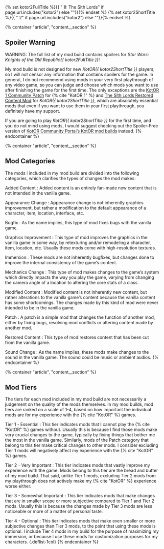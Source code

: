 {% set kotor2FullTitle %}{{ " II: The Sith Lords" if page.url.includes("kotor2") else ""}}{% endset %}
{% set kotor2ShortTitle %}{{ " 2" if page.url.includes("kotor2") else ""}}{% endset %}

{% container "article", "content__section" %}
## Spoiler Warning

WARNING: The full list of my mod build contains spoilers for <cite>Star Wars: Knights of the Old Republic{{ kotor2FullTitle }}</cite>!

My mod build is not designed for new <cite>KotOR{{ kotor2ShortTitle }}</cite> players, so I will not censor any information that contains spoilers for the game. In general, I do not recommend using mods in your very first playthrough of any video game, so you can judge and choose which mods you want to use after finishing the game for the first time. The only exceptions are the [KotOR 1 Community Patch](https://deadlystream.com/files/file/1258-kotor-1-community-patch/) for {% cite "KotOR 1" %} and [The Sith Lords Restored Content Mod](https://deadlystream.com/files/file/578-tsl-restored-content-mod/) for <cite>KotOR{{ kotor2ShortTitle }}</cite>, which are absolutely essential mods that even if you want to use them in your first playthrough, you definitely have my support.

If you are going to play <cite>KotOR{{ kotor2ShortTitle }}</cite> for the first time, and you do not mind using mods, I would suggest checking out the Spoiler-Free version of [KotOR Community Portal’s KotOR mod builds](https://kotor.neocities.org/modding/) instead.
{% endcontainer  %}

{% container "article", "content__section" %}
## Mod Categories

The mods I included in my mod build are divided into the following categories, which clarifies the types of changes the mod makes:

Added Content
: Added content is an entirely fan-made new content that is not intended in the vanilla game.

Appearance Change
: Appearance change is not inherently graphics improvement, but rather a modification to the default appearance of a character, item, location, interface, etc.

Bugfix
: As the name implies, this type of mod fixes bugs with the vanilla game.

Graphics Improvement
: This type of mod improves the graphics in the vanilla game in some way, by retexturing and/or remodeling a character, item, location, etc. Usually these mods come with high-resolution textures.

Immersion
: These mods are not inherently bugfixes, but changes done to improve the internal consistency of the game’s content.

Mechanics Change
: This type of mod makes changes to the game’s system which directly impacts the way you play the game, varying from changing the camera angle of a location to altering the core stats of a class.

Modified Content
: Modified content is not inherently new content, but rather alterations to the vanilla game’s content because the vanilla content has some shortcomings. The changes made by this kind of mod were never intended to be in the vanilla game.

Patch
: A patch is a simple mod that changes the function of another mod, either by fixing bugs, resolving mod conflicts or altering content made by another mod.

Restored Content
: This type of mod restores content that has been cut from the vanilla game.

Sound Change
: As the name implies, these mods make changes to the sound in the vanilla game. The sound could be music or ambient audios.
{% endcontainer %}

{% container "article", "content__section" %}
## Mod Tiers

The tiers for each mod included in my mod build are not necessarily a judgement on the quality of the mods themselves. In my mod builds, mod tiers are ranked on a scale of 1-4, based on how important the individual mods are for my experience with the {% cite "KotOR" %} games.

Tier 1 - Essential
: This tier indicates mods that I cannot play the {% cite "KotOR" %} games without. Usually this is because I find those mods make very crucial changes to the game, typically by fixing things that bother me the most in the vanilla game. Similarly, mods of the Patch category that belong to this tier make critical changes to other mods. I consider excluding Tier 1 mods will negatively affect my experience with the {% cite "KotOR" %} games.

Tier 2 - Very Important
: This tier indicates mods that vastly improve my experience with the game. Mods belong to this tier are the bread and butter of my mod build. That said, unlike Tier 1 mods, excluding Tier 2 mods from my playthrough does not actively make my {% cite "KotOR" %} experience worse either.

Tier 3 - Somewhat Important
: This tier indicates mods that make changes that are in smaller scope or more subjective compared to Tier 1 and Tier 2 mods. Usually this is because the changes made by Tier 3 mods are less noticeable or more of a matter of personal taste.

Tier 4 - Optional
: This tier indicates mods that make even smaller or more subjective changes than Tier 3 mods, to the point that using these mods is optional. I include Tier 4 mods in my build for the purpose of maximizing my immersion, or because I use these mods for customization purposes for my characters.
{.deflist-1col}
{% endcontainer %}